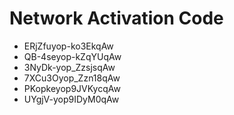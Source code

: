# Network Activation Code
* ERjZfuyop-ko3EkqAw
* QB-4seyop-kZqYUqAw
* 3NyDk-yop_ZzsjsqAw
* 7XCu3Oyop_Zzn18qAw
* PKopkeyop9JVKycqAw
* UYgjV-yop9IDyM0qAw